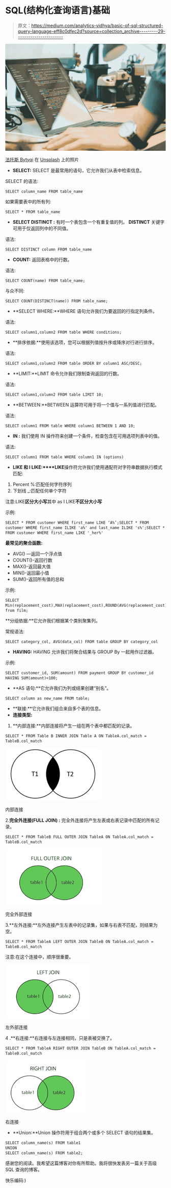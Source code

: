 # SQL(结构化查询语言)基础

> 原文：<https://medium.com/analytics-vidhya/basic-of-sql-structured-query-language-eff8c0dfec2d?source=collection_archive---------29----------------------->

![](img/54fe813feb1275fc74b5a72d47542be0.png)

[法托斯 Bytyqi](https://unsplash.com/@fatosi?utm_source=medium&utm_medium=referral) 在 [Unsplash](https://unsplash.com?utm_source=medium&utm_medium=referral) 上的照片

*   **SELECT:** SELECT 是最常用的语句，它允许我们从表中检索信息。

SELECT 的语法:

```
SELECT column_name FROM table_name
```

如果需要表中的所有列:

```
SELECT * FROM table_name
```

*   **SELECT DISTINCT :** 有时一个表包含一个有重复值的列。 **DISTINCT** 关键字可用于仅返回列中的不同值。

语法:

```
SELECT DISTINCT column FROM table_name
```

*   **COUNT:** 返回表格中的行数。

语法:

```
SELECT COUNT(name) FROM table_name;
```

与众不同:

```
SELECT COUNT(DISTINCT(name)) FROM table_name;
```

*   **SELECT WHERE:**WHERE 语句允许我们为要返回的行指定列条件。

语法:

```
SELECT column1,column2 FROM table WHERE conditions;
```

*   **排序依据:**使用该选项，您可以根据列值按升序或降序对行进行排序。

语法:

```
SELECT column1,column2 FROM table ORDER BY column1 ASC/DESC;
```

*   **LIMIT:**LIMIT 命令允许我们限制查询返回的行数。

语法:

```
SELECT column1,column2 FROM table LIMIT 10;
```

*   **BETWEEN:**BETWEEN 运算符可用于将一个值与一系列值进行匹配。

语法:

```
SELECT column1 FROM table WHERE column1 BETWEEN 1 AND 10;
```

*   **IN :** 我们使用 IN 操作符来创建一个条件，检查包含在可用选项列表中的值。

语法:

```
SELECT column1 FROM table WHERE column1 IN (options)
```

*   **LIKE 和 I LIKE:****LIKE**操作符允许我们使用通配符对字符串数据执行模式匹配:

1.  Percent %:匹配任何字符序列
2.  下划线 _:匹配任何单个字符

注意:LIKE**区分大小写**其中 as I LIKE**不区分大小写**

示例:

```
SELECT * FROM customer WHERE first_name LIKE ‘A%’;SELECT * FROM customer WHERE first_name ILIKE 'a%' and last_name ILIKE 's%';SELECT * FROM customer WHERE first_name LIKE '_her%'
```

**最常见的聚合函数:**

*   AVG() —返回一个浮点值
*   COUNT()-返回行数
*   MAX()-返回最大值
*   MIN()-返回最小值
*   SUM()-返回所有值的总和

示例:

```
SELECT Min(replacement_cost),MAX(replacement_cost),ROUND(AVG(replacement_cost),2) from film;
```

**分组依据:**它允许我们根据某个类别聚集列。

常规语法:

```
SELECT category_col, AVG(data_col) FROM table GROUP BY category_col
```

*   **HAVING:** HAVING 允许我们将聚合结果与 GROUP By 一起用作过滤器。

示例:

```
SELECT customer_id, SUM(amount) FROM payment GROUP BY customer_id HAVING SUM(amount)<100;
```

*   **AS 语句:**它允许我们为列或结果创建“别名”。

```
SELECT column as new_name FROM table;
```

*   **联接:**它允许我们组合来自多个表的信息。
*   **连接类型:**

1.  **内部连接:**内部连接将产生一组在两个表中都匹配的记录。

```
SELECT * FROM Table B INNER JOIN Table A ON TableA.col_match = TableB.col_match
```

![](img/8e94c4a53f15bec597816f87b6598d6c.png)

内部连接

2.**完全外连接(FULL JOIN) :** 完全外连接将产生左表或右表记录中匹配的所有记录。

```
SELECT * FROM TableB FULL OUTER JOIN TableA ON TableA.col_match = TableB.col_match
```

![](img/ac7585544e2eb1d9d00e86b186bf55e5.png)

完全外部连接

3.**左外连接:**左外连接产生左表中的记录集，如果与右表不匹配，则结果为空。

```
SELECT * FROM TableA LEFT OUTER JOIN TableB ON TableA.col_match = TableB.col_match
```

注意:在这个连接中，顺序很重要。

![](img/c1de00d69d016634c51f394b86495955.png)

左外部连接

4 .**右连接:**右连接与左连接相同，只是表被交换了。

```
SELECT * FROM TableA RIGHT OUTER JOIN TableB ON TableA.col_match = TableB.col_match
```

![](img/a75d626da2171cab349ccabd28a2f510.png)

右连接

*   **Union:**Union 操作符用于组合两个或多个 SELECT 语句的结果集。

```
SELECT column_name(s) FROM table1 
UNION
SELECT column_name(s) FROM table2;
```

感谢您的阅读。我希望这篇博客对你有所帮助。我将很快发表另一篇关于高级 SQL 查询的博客。

快乐编码:)